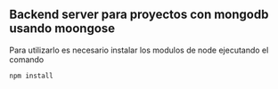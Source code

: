 ## Backend server para proyectos con mongodb usando moongose

Para utilizarlo es necesario instalar los modulos de node 
ejecutando el comando

```
npm install
```


